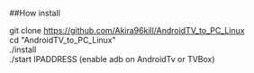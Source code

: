 ##How install

git clone https://github.com/Akira96kill/AndroidTV_to_PC_Linux<br/>
cd "AndroidTV_to_PC_Linux"<br/>
./install<br/>
./start IPADDRESS (enable adb on AndroidTv or TVBox)<br/>
